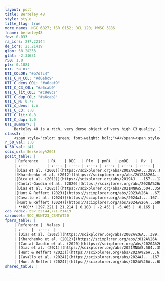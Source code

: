 ```yaml
---
layout: post
title: Berkeley 48
style: style
title_flag: true
more_names: NGC 6827; FSR 0152; OCL 120; MWSC 3186
fname: berkeley48
fov: 0.033
ra_icrs: 297.22144
de_icrs: 21.21419
glon: 58.26253
glat: -2.33631
r50: 1.0
plx: 0.1084
UTI: "0.87"
UTI_COLOR: "#b7dfc4"
UTI_C_N_COL: "#d0ebc9"
UTI_C_dens_COL: "#a6cab9"
UTI_C_C3_COL: "#a6cab9"
UTI_C_lit_COL: "#c9e8c8"
UTI_C_dup_COL: "#a6cab9"
UTI_C_N: 0.77
UTI_C_dens: 1.0
UTI_C_C3: 1.0
UTI_C_lit: 0.8
UTI_C_dup: 1.0
UTI_summary: |
    Berkeley 48 is a rich, very dense object of very high C3 quality. It is well-studied in the literature.
class3: |
    <span style="color: green; font-weight: bold;">A</span><span style="color: green; font-weight: bold;">A</span>
r_50_val: 1.0
N_50_val: 141
scix_url: Berkeley%2048
posit_table: |
    | Reference    | RA    | DEC   | Plx  | pmRA  | pmDE   |  Rv  |
    | :---         | :---: | :---: | :---: | :---: | :---: | :---: |
    |[Dias et al. (2002)](https://scixplorer.org/abs/2002A%26A...389..871D) | 297.221 | 21.215 | -- | 1.92 | -5.07 | -- |
    |[Kharchenko et al. (2012)](https://scixplorer.org/abs/2012A%26A...543A.156K) | 297.213 | 21.215 | -- | 1.4 | -12.34 | -- |
    |[Bica et al. (2019)](https://scixplorer.org/abs/2019AJ....157...12B) | 297.227 | 21.22 | -- | -- | -- | -- |
    |[Cantat-Gaudin et al. (2020)](https://scixplorer.org/abs/2020A%26A...640A...1C) | 297.22 | 21.213 | 0.103 | -2.418 | -5.465 | -- |
    |[Dias et al. (2021)](https://scixplorer.org/abs/2021MNRAS.504..356D) | 297.22 | 21.214 | 0.095 | -2.408 | -5.465 | -- |
    |[Hunt & Reffert (2023)](https://scixplorer.org/abs/2023A%26A...673A.114H) | 297.222 | 21.214 | 0.124 | -2.462 | -5.456 | -1.635 |
    |[Cavallo et al. (2024)](https://scixplorer.org/abs/2024AJ....167...12C) | 297.225 | 21.207 | 0.119 | -- | -- | -- |
    |[Hunt & Reffert (2024)](https://scixplorer.org/abs/2024A%26A...686A..42H) | 297.222 | 21.214 | 0.124 | -2.462 | -5.456 | -1.635 |
    | **UCC** |297.221 | 21.214 | 0.108 | -2.453 | -5.465 | -8.165 | 
cds_radec: 297.22144,+21.21419
carousel: UCC_HUNT23_CANTAT20
fpars_table: |
    | Reference |  Values |
    | :---  |  :---:  |
    | [Dias et al. (2002)](https://scixplorer.org/abs/2002A%26A...389..871D) | `E(B-V)=0.78, Dist=4550.0, Age=8.98` |
    | [Kharchenko et al. (2012)](https://scixplorer.org/abs/2012A%26A...543A.156K) | `e_bv=0.895, distance=4192, log_age=9.06` |
    | [Cantat-Gaudin et al. (2020)](https://scixplorer.org/abs/2020A%26A...640A...1C) | `AVNN=1.98, DMNN=13.79, AgeNN=9.11` |
    | [Dias et al. (2021)](https://scixplorer.org/abs/2021MNRAS.504..356D) | `Av=2.362, Dist=6471, logage=8.931, [Fe/H]=0.253` |
    | [Hunt & Reffert (2023)](https://scixplorer.org/abs/2023A%26A...673A.114H) | `AV50=3.178, diffAV50=2.329, MOD50=14.239, logAge50=8.354` |
    | [Cavallo et al. (2024)](https://scixplorer.org/abs/2024AJ....167...12C) | `AV50=3.42, dMod50=13.61, logAge50=8.52, [Fe/H]50=-0.7` |
    | [Hunt & Reffert (2024)](https://scixplorer.org/abs/2024A%26A...686A..42H) | `MassJ=3053.82` |
shared_table: |
    
---
```

